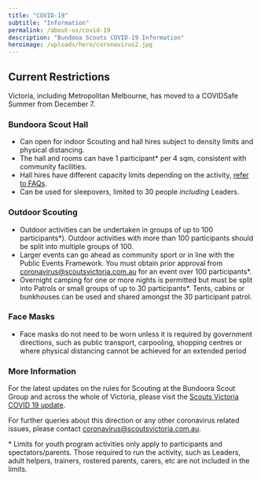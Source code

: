 ```yaml
---
title: "COVID-19"
subtitle: "Information"
permalink: /about-us/covid-19
description: "Bundooa Scouts COVID-19 Information"
heroimage: /uploads/hero/coronavirus2.jpg
---
```


## Current Restrictions

Victoria, including Metropolitan Melbourne, has moved to a COVIDSafe Summer from December 7.

### Bundoora Scout Hall

 * Can open for indoor Scouting and hall hires subject to density limits and physical distancing.
 * The hall and rooms can have 1 participant* per 4 sqm, consistent with community facilities.
 * Hall hires have different capacity limits depending on the activity, [refer to FAQs](https://scoutsvictoria.com.au/covid-19-lockdown-faq/).
 * Can be used for sleepovers, limited to 30 people *including* Leaders.

### Outdoor Scouting

 * Outdoor activities can be undertaken in groups of up to 100 participants*). Outdoor activities with more than 100 participants should be split into multiple groups of 100.
 * Larger events can go ahead as community sport or in line with the Public Events Framework. You must obtain prior approval from [coronavirus@scoutsvictoria.com.au](mailto:coronavirus@scoutsvictoria.com.au) for an event over 100 participants*.
 * Overnight camping for one or more nights is permitted but must be split into Patrols or small groups of up to 30 participants*. Tents, cabins or bunkhouses can be used and shared amongst the 30 participant patrol.

### Face Masks

 * Face masks do not need to be worn unless it is required by government directions, such as public transport, carpooling, shopping centres or where physical distancing cannot be achieved for an extended period

### More Information

For the latest updates on the rules for Scouting at the Bundoora Scout Group and across the whole of Victoria, please visit the [Scouts Victoria COVID 19 update](https://scoutsvictoria.com.au/about-us/news/covid-19-update/).

For further queries about this direction or any other coronavirus related issues, please contact [coronavirus@scoutsvictoria.com.au](mailto:coronavirus@scoutsvictoria.com.au).

\* Limits for youth program activities only apply to participants and spectators/parents. Those required to run the activity, such as Leaders, adult helpers, trainers, rostered parents, carers, etc are not included in the limits.
